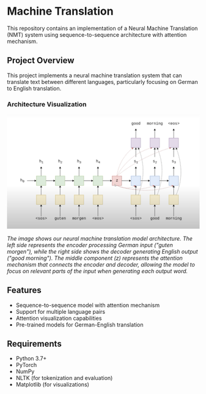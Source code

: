 # Machine Translation

This repository contains an implementation of a Neural Machine Translation (NMT) system using sequence-to-sequence architecture with attention mechanism.

## Project Overview

This project implements a neural machine translation system that can translate text between different languages, particularly focusing on German to English translation.

### Architecture Visualization

![Neural Machine Translation Architecture](https://github.com/MeetJhaveri/Machine-Translation/blob/master/architecture.png)

*The image shows our neural machine translation model architecture. The left side represents the encoder processing German input ("guten morgen"), while the right side shows the decoder generating English output ("good morning"). The middle component (z) represents the attention mechanism that connects the encoder and decoder, allowing the model to focus on relevant parts of the input when generating each output word.*

## Features

- Sequence-to-sequence model with attention mechanism
- Support for multiple language pairs
- Attention visualization capabilities
- Pre-trained models for German-English translation

## Requirements

- Python 3.7+
- PyTorch
- NumPy
- NLTK (for tokenization and evaluation)
- Matplotlib (for visualizations)

